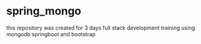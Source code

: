 # spring_mongo
this repository was created for 3 days full stack development training  using mongodb springboot and bootstrap
